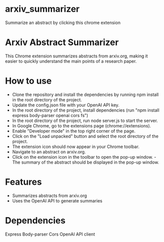 # arxiv_summarizer
Summarize an abstract by clicking this chrome extension

# Arxiv Abstract Summarizer
This Chrome extension summarizes abstracts from arxiv.org, making it easier to quickly understand the main points of a research paper.

# How to use
- Clone the repository and install the dependencies by running npm install in the root directory of the project.
- Update the config.json file with your OpenAI API key.
- In the root directory of the project, install dependencies (run "npm install express body-parser openai cors fs")
- In the root directory of the project, run node server.js to start the server.
- In Google Chrome, go to the extensions page (chrome://extensions).
- Enable "Developer mode" in the top right corner of the page.
- Click on the "Load unpacked" button and select the root directory of the project.
- The extension icon should now appear in your Chrome toolbar.
- Navigate to an abstract on arxiv.org.
- Click on the extension icon in the toolbar to open the pop-up window.
-The summary of the abstract should be displayed in the pop-up window.

# Features
- Summarizes abstracts from arxiv.org
- Uses the OpenAI API to generate summaries
# Dependencies
Express
Body-parser
Cors
OpenAI API client
